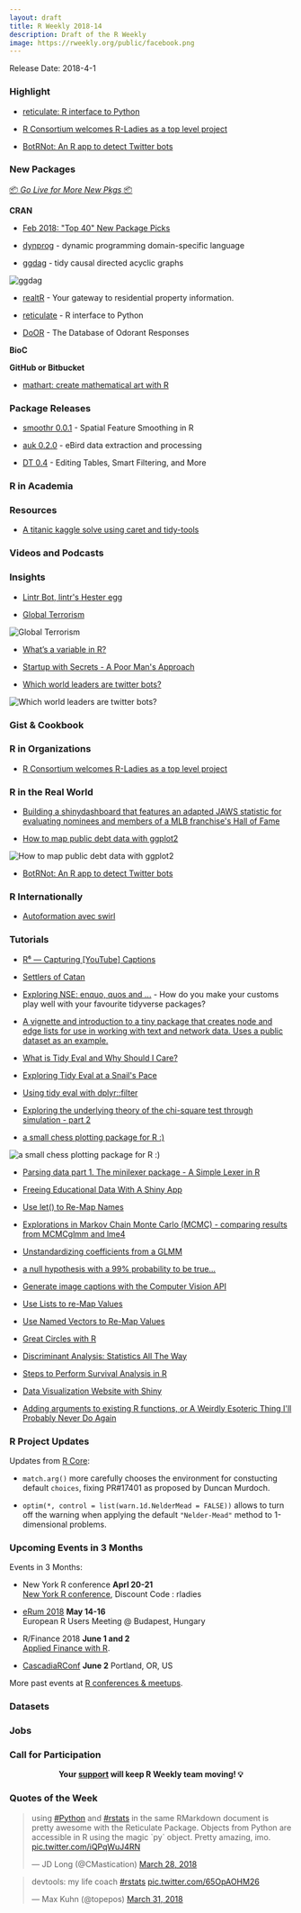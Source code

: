 ```yaml
---
layout: draft
title: R Weekly 2018-14
description: Draft of the R Weekly
image: https://rweekly.org/public/facebook.png
---
```


Release Date: 2018-4-1

###  Highlight

+ [reticulate: R interface to Python](http://blog.rstudio.com/2018/03/26/reticulate-r-interface-to-python/)

+ [R Consortium welcomes R-Ladies as a top level project](https://www.r-consortium.org/announcement/2018/03/27/r-consortium-welcomes-r-ladies-as-a-top-level-project)

+ [BotRNot: An R app to detect Twitter bots](http://blog.revolutionanalytics.com/2018/03/twitter-bot-or-not.html)

###  New Packages

<p class="added-hostname"><a href="https://rweekly.org/live" target="_blank" class="externalLink">📦 <i>Go Live for More New Pkgs</i> 📦</a></p>

**CRAN**

+ [Feb 2018: "Top 40" New Package Picks](https://rviews.rstudio.com/2018/03/29/feb-2018-top-40-new-package-picks/)

+ [dynprog](https://mailund.github.io/dynprog/) - dynamic programming domain-specific language

+ [ggdag](https://malco.io/2018/03/28/ggdag-0-1-0/) - tidy causal directed acyclic graphs

![ggdag](https://raw.githubusercontent.com/rweekly/image/master/2018-8/ggdag.png)

+ [realtR](http://asbcllc.com/r_packages/realtR/2018/introduction/index.html) - Your gateway to residential property information.

+ [reticulate](http://blog.rstudio.com/2018/03/26/reticulate-r-interface-to-python/) - R interface to Python

+ [DoOR](https://ropensci.org/blog/2018/03/27/door/) - The Database of Odorant Responses

**BioC**


**GitHub or Bitbucket**

+ [mathart: create mathematical art with R](https://github.com/marcusvolz/mathart)

### Package Releases

+ [smoothr 0.0.1](http://strimas.com/smoothr/) - Spatial Feature Smoothing in R

+ [auk 0.2.0](https://cornelllabofornithology.github.io/auk/) - eBird data extraction and processing

+ [DT 0.4](https://blog.rstudio.com/2018/03/29/dt-0-4/) - Editing Tables, Smart Filtering, and More

###  R in Academia




###  Resources

+ [A titanic kaggle solve using caret and tidy-tools](https://rsangole.netlify.com/project/yet-another-titanic-solve/)





###  Videos and Podcasts




### Insights

+ [Lintr Bot, lintr's Hester egg](http://www.masalmon.eu/2018/03/30/lintr-bot/)

+ [Global Terrorism](https://dominikkoch.github.io/Global-Terrorism/)

![Global Terrorism](https://raw.githubusercontent.com/rweekly/image/master/2018-8/Global-Terrorism-Map.png)

+ [What’s a variable in R?](http://rex-analytics.com/whats-variable-r/)

+ [Startup with Secrets - A Poor Man's Approach](https://www.jottr.org/2018/03/30/startup-secrets/)


+ [Which world leaders are twitter bots?](https://blog.jumpingrivers.com/posts/2018/rtweet_leaders/)

![Which world leaders are twitter bots?](https://raw.githubusercontent.com/rweekly/image/master/2018-8/bot.svg)

### Gist & Cookbook




###  R in Organizations

+ [R Consortium welcomes R-Ladies as a top level project](https://www.r-consortium.org/announcement/2018/03/27/r-consortium-welcomes-r-ladies-as-a-top-level-project)

### R in the Real World

+ [Building a shinydashboard that features an adapted JAWS statistic for evaluating nominees and members of a MLB franchise's Hall of Fame](https://erbo.rbind.io/blog/2018-03-09-a-baseball-dashboard-in-time-for-opening-weekend-part-one/)

+ [How to map public debt data with ggplot2](http://www.sharpsightlabs.com/blog/map-public-debt-ggplot2/)

![How to map public debt data with ggplot2](https://raw.githubusercontent.com/rweekly/image/master/2018-8/euro_debt_map.png)

+ [BotRNot: An R app to detect Twitter bots](http://blog.revolutionanalytics.com/2018/03/twitter-bot-or-not.html)


### R Internationally

+ [Autoformation avec swirl ](https://tutoriels-data-mining.blogspot.fr/2018/03/autoformation-avec-swirl.html)


###  Tutorials

+ [R⁶ — Capturing [YouTube] Captions](https://rud.is/b/2018/03/29/r%E2%81%B6-capturing-youtube-captions/)

+ [Settlers of Catan](https://emmavestesson.netlify.com/2018/03/settlers-of-catan/)

+ [Exploring NSE: enquo, quos and ...](https://www.daeconomist.com/post/2018-03-27-exploring-nse-enquo-and-quos/) -  How do you make your customs play well with your favourite tidyverse packages?

+ [A vignette and introduction to a tiny package that creates node and edge lists for use in working with text and network data. Uses a public dataset as an example.](https://aczane.netlify.com/2018/03/27/the-biblionetwork-package/)

+ [What is Tidy Eval and Why Should I Care?](https://thisisnic.github.io/2018/03/29/what-is-tidy-eval-and-why-should-i-care/)

+ [Exploring Tidy Eval at a Snail's Pace](https://thisisnic.github.io/2018/02/20/exploring-tidy-eval-snails-pace/)

+ [Using tidy eval with dplyr::filter](https://thisisnic.github.io/2018/03/27/using-tidy-eval-with-dplyr-filter/)

+ [Exploring the underlying theory of the chi-square test through simulation - part 2](https://www.rdatagen.net/post/a-little-intuition-and-simulation-behind-the-chi-square-test-of-independence-part-2/)

+ [a small chess plotting package for R :)](http://www.robert-hickman.eu/post/hello-world-a-small-chess-plotting-package/)

![a small chess plotting package for R :)](https://raw.githubusercontent.com/rweekly/image/master/2018-8/immortal_game.gif)

+ [Parsing data part 1. The minilexer package - A Simple Lexer in R](https://coolbutuseless.bitbucket.io/2018/03/26/parsing-data-part-1.-the-minilexer-package---a-simple-lexer-in-r/)

+ [Freeing Educational Data With A Shiny App](http://kgilds.rbind.io/2018/03/26/freeing-educational-data-with-a-shiny-app/)

+ [Use let() to Re-Map Names](http://www.win-vector.com/blog/2018/03/r-tip-use-let-to-re-map-names/)

+ [Explorations in Markov Chain Monte Carlo (MCMC) - comparing results from MCMCglmm and lme4](https://jrosen48.github.io/blog/explorations-in-markov-chain-monte-carlo-mcmc/)

+ [Unstandardizing coefficients from a GLMM](https://aosmith.rbind.io/2018/03/26/unstandardizing-coefficients/)

+ [a null hypothesis with a 99% probability to be true…](https://xianblog.wordpress.com/2018/03/28/a-null-hypothesis-with-a-99-probability-to-be-true/)

+ [Generate image captions with the Computer Vision API](http://blog.revolutionanalytics.com/2018/03/computer-vision-api.html)

+ [Use Lists to re-Map Values](http://www.win-vector.com/blog/2018/03/r-tip-use-lists-to-re-map-values/)

+ [Use Named Vectors to Re-Map Values](http://www.win-vector.com/blog/2018/03/r-tip-use-named-vectors-to-re-map-values/)

+ [Great Circles with R](https://jessesadler.com/post/great-circles-sp-sf/)

+ [Discriminant Analysis: Statistics All The Way](https://r-posts.com/discriminant-analysis-statistics-all-the-way/)

+ [Steps to Perform Survival Analysis in R](https://r-posts.com/steps-to-perform-survival-analysis-in-r/)

+ [Data Visualization Website with Shiny](https://r-video-tutorial.blogspot.hk/2018/03/data-visualization-website-with-shiny.html)

+ [Adding arguments to existing R functions, or A Weirdly Esoteric Thing I'll Probably Never Do Again](https://blog.karawoo.com/2018/03/31/adding-arguments-to-existing-r-functions)

<!--<div class="post-more-begin"></div><div class="post-more-end"></div>-->

###  R Project Updates

Updates from [R Core](http://developer.r-project.org/blosxom.cgi/R-devel/NEWS):

+ `match.arg()` more carefully chooses the environment for constucting default `choices`, fixing PR#17401 as proposed by Duncan Murdoch.

+ `optim(*, control = list(warn.1d.NelderMead = FALSE))` allows to turn off the warning when applying the default `"Nelder-Mead"` method to 1-dimensional problems.


###  Upcoming Events in 3 Months

Events in 3 Months:

+ New York R conference **Aprl 20-21** <br />
[New York R conference](https://www.rstats.nyc/), Discount Code : rladies

+ [eRum 2018](http://2018.erum.io) **May 14-16** <br />
European R Users Meeting @ Budapest, Hungary

+ R/Finance 2018 **June 1 and 2** <br />
[Applied Finance with R](http://www.rinfinance.com).

+ [CascadiaRConf](https://cascadiarconf.com/) **June 2**
Portland, OR, US

<!--
+ [7eme Rencontres R](https://r2018-rennes.sciencesconf.org/)  **July 5 & 6** <br />
Rennes - Agrocampus

+ [useR! 2018](https://user2018.r-project.org/) **July 10** <br />
The annual useR! conference is the main meeting of the international R user and developer community.

+ [LatinR 2018](http://latin-r.com/) **Sept 4-5** <br />
Buenos Aires, Argentina. -->

More past events at [R conferences & meetups](https://conf.rweekly.org).

### Datasets




### Jobs




###  Call for Participation


<p class="hide-support added-hostname support-rweekly" style="text-align: center;font-weight: bold;">Your <a class="non-visited externalLink" href="https://www.patreon.com/rweekly" onclick="pas(this)">support</a> will keep R Weekly team moving! 💡</p>

###  Quotes of the Week


<blockquote class="twitter-tweet" data-lang="en"><p lang="en" dir="ltr">using <a href="https://twitter.com/hashtag/Python?src=hash&amp;ref_src=twsrc%5Etfw">#Python</a> and <a href="https://twitter.com/hashtag/rstats?src=hash&amp;ref_src=twsrc%5Etfw">#rstats</a> in the same RMarkdown document is pretty awesome with the Reticulate Package. Objects from Python are accessible in R using the magic `py` object. Pretty amazing, imo. <a href="https://t.co/iQPqWuJ4RN">pic.twitter.com/iQPqWuJ4RN</a></p>&mdash; JD Long (@CMastication) <a href="https://twitter.com/CMastication/status/978920075041361921?ref_src=twsrc%5Etfw">March 28, 2018</a></blockquote>

<blockquote class="twitter-tweet" data-lang="en"><p lang="en" dir="ltr">devtools: my life coach <a href="https://twitter.com/hashtag/rstats?src=hash&amp;ref_src=twsrc%5Etfw">#rstats</a> <a href="https://t.co/65OpAOHM26">pic.twitter.com/65OpAOHM26</a></p>&mdash; Max Kuhn (@topepos) <a href="https://twitter.com/topepos/status/980060227214217217?ref_src=twsrc%5Etfw">March 31, 2018</a></blockquote>
